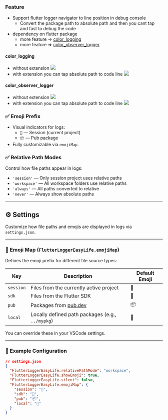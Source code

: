 
### Feature 
* Support flutter logger navigator to line position in debug console 
    * Convert the package path to absolute path and then you cant tap and fast to debug the code 
* dependency on flutter package
    - more feature => [color_logging](https://pub.dev/packages/color_logging)
    - more feature => [color_observer_logger](https://pub.dev/packages/color_observer_logger)

#### color_logging
* without extension
![](./image/logger/color_looger_bad1.png)
* with extension you can tap absolute path to code line
![](./image/logger/color_looger_good1.png)



#### color_observer_logger
* without extension
![](./image/logger/obs_logger_bad.png)
* with extension you can tap absolute path to code line
![](./image/logger/obs_logger_good.png)



### ✅ Emoji Prefix

- Visual indicators for logs:
  - `🎯` — Session (current project)
  - `📦` — Pub package
- Fully customizable via `emojiMap`.

### ✅ Relative Path Modes

Control how file paths appear in logs:
- `'session'` — Only session project uses relative paths
- `'workspace'` — All workspace folders use relative paths
- `'always'` — All paths converted to relative
- `'never'` — Always show absolute paths

---
## ⚙️ Settings

Customize how file paths and emojis are displayed in logs via `settings.json`.

---

### 🔧 Emoji Map (`FlutterLoggerEasyLife.emojiMap`)

Defines the emoji prefix for different file source types:

| Key       | Description                                          | Default Emoji |
|-----------|------------------------------------------------------|----------------|
| `session` | Files from the currently active project              | 🎯             |
| `sdk`     | Files from the Flutter SDK                           | 🔧             |
| `pub`     | Packages from [pub.dev](https://pub.dev)             | 📦             |
| `local`   | Locally defined path packages (e.g., `../mypkg`)     | 🧩             |

You can override these in your VSCode settings.

---

### 🔧 Example Configuration

```json
// settings.json
{
  "FlutterLoggerEasyLife.relativePathMode": "workspace",
  "FlutterLoggerEasyLife.showEmoji": true,
  "FlutterLoggerEasyLife.silent": false,
  "FlutterLoggerEasyLife.emojiMap": {
    "session": "🎯",
    "sdk": "🔧",
    "pub": "📦",
    "local": "🧩"
  }
}
```